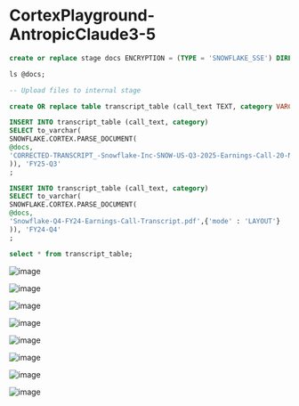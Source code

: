# CortexPlayground-AntropicClaude3-5
```sql
create or replace stage docs ENCRYPTION = (TYPE = 'SNOWFLAKE_SSE') DIRECTORY = ( ENABLE = true );

ls @docs;

-- Upload files to internal stage

create OR replace table transcript_table (call_text TEXT, category VARCHAR(16777216) );

INSERT INTO transcript_table (call_text, category)
SELECT to_varchar(
SNOWFLAKE.CORTEX.PARSE_DOCUMENT(
@docs,
'CORRECTED-TRANSCRIPT_-Snowflake-Inc-SNOW-US-Q3-2025-Earnings-Call-20-November-2024-5_00-PM-ET.pdf',{'mode' : 'LAYOUT'}
)), 'FY25-Q3'
;

INSERT INTO transcript_table (call_text, category)
SELECT to_varchar(
SNOWFLAKE.CORTEX.PARSE_DOCUMENT(
@docs,
'Snowflake-Q4-FY24-Earnings-Call-Transcript.pdf',{'mode' : 'LAYOUT'}
)), 'FY24-Q4'
;

select * from transcript_table;

```
![image](https://github.com/user-attachments/assets/634cab37-878d-4c3c-87ef-6c1d3bf0e5c9)


![image](https://github.com/user-attachments/assets/4189f93e-c942-41e6-8c91-0b445fc3c015)


![image](https://github.com/user-attachments/assets/4d67f1db-09f7-480f-8935-ac84a0763a94)

![image](https://github.com/user-attachments/assets/5d34f489-b101-4f39-94f9-3029f5d6c0c2)

![image](https://github.com/user-attachments/assets/f5686cdc-1156-4c92-a1db-e71afee2a7d6)

![image](https://github.com/user-attachments/assets/c6ea5a6a-8b96-4ba7-b77a-14e212d0540e)

![image](https://github.com/user-attachments/assets/0146a824-cab6-4f26-b22c-299cdec8c63c)

![image](https://github.com/user-attachments/assets/135dff2b-fa0e-42e1-abe1-46ac0b5aecf0)



